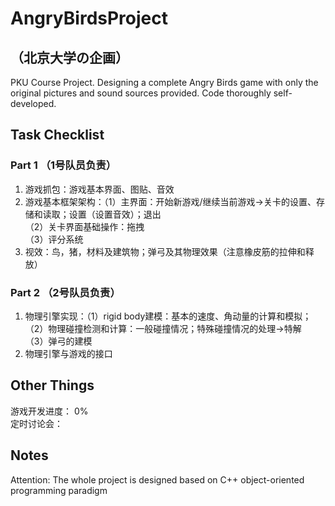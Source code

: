 # AngryBirdsProject  
## （北京大学の企画）
PKU Course Project. Designing a complete Angry Birds game with only the original pictures and sound sources provided. Code thoroughly self-developed.  
## Task Checklist  
### Part 1  （1号队员负责）  
1. 游戏抓包：游戏基本界面、图贴、音效  
2. 游戏基本框架架构：（1）主界面：开始新游戏/继续当前游戏->关卡的设置、存储和读取；设置（设置音效）；退出   
                    （2）关卡界面基础操作：拖拽  
                    （3）评分系统  
3. 视效：鸟，猪，材料及建筑物；弹弓及其物理效果（注意橡皮筋的拉伸和释放）  
### Part 2  （2号队员负责）  
1. 物理引擎实现：（1）rigid body建模：基本的速度、角动量的计算和模拟；  
                 （2）物理碰撞检测和计算：一般碰撞情况；特殊碰撞情况的处理->特解  
                 （3）弹弓的建模  
2. 物理引擎与游戏的接口  

## Other Things
游戏开发进度： 0%  
定时讨论会：

## Notes
Attention: The whole project is designed based on C++ object-oriented programming paradigm
